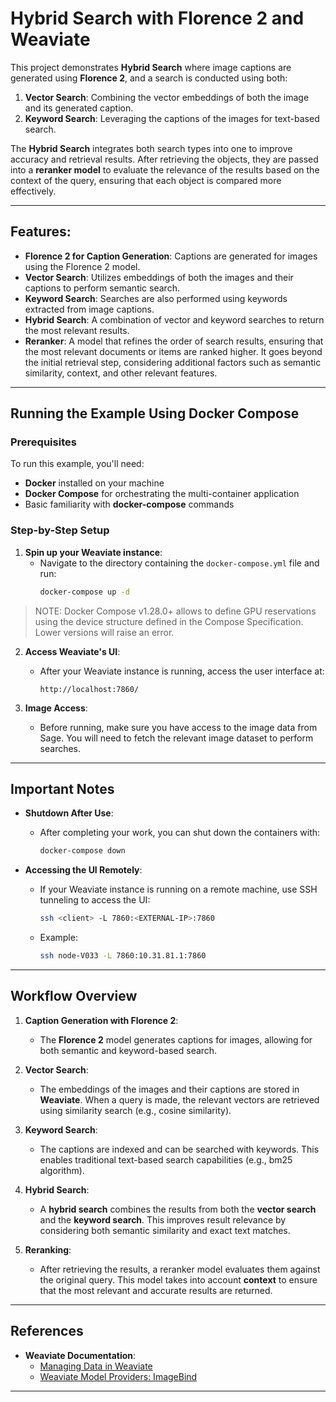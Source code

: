 # Hybrid Search with Florence 2 and Weaviate

This project demonstrates **Hybrid Search** where image captions are generated using **Florence 2**, and a search is conducted using both:
1. **Vector Search**: Combining the vector embeddings of both the image and its generated caption.
2. **Keyword Search**: Leveraging the captions of the images for text-based search.

The **Hybrid Search** integrates both search types into one to improve accuracy and retrieval results. After retrieving the objects, they are passed into a **reranker model** to evaluate the relevance of the results based on the context of the query, ensuring that each object is compared more effectively.

---

## Features:
- **Florence 2 for Caption Generation**: Captions are generated for images using the Florence 2 model.
- **Vector Search**: Utilizes embeddings of both the images and their captions to perform semantic search.
- **Keyword Search**: Searches are also performed using keywords extracted from image captions.
- **Hybrid Search**: A combination of vector and keyword searches to return the most relevant results.
- **Reranker**: A model that refines the order of search results, ensuring that the most relevant documents or items are ranked higher. It goes beyond the initial retrieval step, considering additional factors such as semantic similarity, context, and other relevant features.

---

## Running the Example Using Docker Compose

### Prerequisites
To run this example, you'll need:
- **Docker** installed on your machine
- **Docker Compose** for orchestrating the multi-container application
- Basic familiarity with **docker-compose** commands

### Step-by-Step Setup

1. **Spin up your Weaviate instance**:
   - Navigate to the directory containing the `docker-compose.yml` file and run:
     ```bash
     docker-compose up -d
     ```
> NOTE: Docker Compose v1.28.0+ allows to define GPU reservations using the device structure defined in the Compose Specification. Lower versions will raise an error.

2. **Access Weaviate's UI**:
   - After your Weaviate instance is running, access the user interface at:
     ```
     http://localhost:7860/
     ```

3. **Image Access**:
   - Before running, make sure you have access to the image data from Sage. You will need to fetch the relevant image dataset to perform searches.

---

## Important Notes

- **Shutdown After Use**:
   - After completing your work, you can shut down the containers with:
     ```bash
     docker-compose down
     ```

- **Accessing the UI Remotely**:
   - If your Weaviate instance is running on a remote machine, use SSH tunneling to access the UI:
     ```bash
     ssh <client> -L 7860:<EXTERNAL-IP>:7860
     ```
   - Example:
     ```bash
     ssh node-V033 -L 7860:10.31.81.1:7860
     ```

---

## Workflow Overview

1. **Caption Generation with Florence 2**:
   - The **Florence 2** model generates captions for images, allowing for both semantic and keyword-based search.
   
2. **Vector Search**:
   - The embeddings of the images and their captions are stored in **Weaviate**. When a query is made, the relevant vectors are retrieved using similarity search (e.g., cosine similarity).

3. **Keyword Search**:
   - The captions are indexed and can be searched with keywords. This enables traditional text-based search capabilities (e.g., bm25 algorithm).

4. **Hybrid Search**:
   - A **hybrid search** combines the results from both the **vector search** and the **keyword search**. This improves result relevance by considering both semantic similarity and exact text matches.

5. **Reranking**:
   - After retrieving the results, a reranker model evaluates them against the original query. This model takes into account **context** to ensure that the most relevant and accurate results are returned.

---

## References

- **Weaviate Documentation**:  
   - [Managing Data in Weaviate](https://weaviate.io/developers/weaviate/manage-data)
   - [Weaviate Model Providers: ImageBind](https://weaviate.io/developers/weaviate/model-providers/imagebind/embeddings-multimodal)

---
